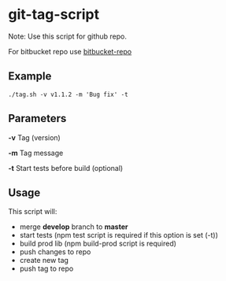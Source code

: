 # git-tag-script

Note: Use this script for github repo.

For bitbucket repo use [bitbucket-repo](https://github.com/kuzmanovicnenad/git-tag-script/tree/bitbucket-repo)

## Example

```shell
./tag.sh -v v1.1.2 -m 'Bug fix' -t
```
## Parameters

__-v__ Tag (version)

__-m__ Tag message

__-t__ Start tests before build (optional)

## Usage

This script will:
* merge __develop__ branch to __master__
* start tests (npm test script is required if this option is set (-t))
* build prod lib (npm build-prod script is required)
* push changes to repo
* create new tag
* push tag to repo

